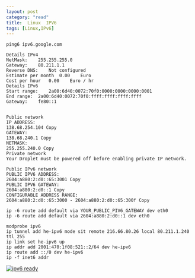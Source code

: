 ```yaml
---
layout: post
category: "read"
title:  Linux  IPV6
tags: [Linux,IPv6]
---
```

	ping6 ipv6.google.com

    Details IPv4
    NetMask:	255.255.255.0
    Gateway:	80.211.1.1
    Reverse DNS:	Not configured
    Estimate per month	0.00	Euro
    Cost per hour	0.00	Euro / hr
    Details IPv6
    Start range:	2a00:6d40:0072:70f0:0000:0000:0000:0001
    End range:	2a00:6d40:0072:70f0:ffff:ffff:ffff:ffff
    Gateway:	fe80::1


    Public network
    IP ADDRESS:
    138.68.254.104 Copy
    GATEWAY:
    138.68.240.1 Copy
    NETMASK:
    255.255.240.0 Copy
    Private network
    Your Droplet must be powered off before enabling private IP network.
    
    Public IPv6 network
    PUBLIC IPV6 ADDRESS:
    2604:a880:2:d0::65:3001 Copy
    PUBLIC IPV6 GATEWAY:
    2604:a880:2:d0::1 Copy
    CONFIGURABLE ADDRESS RANGE:
    2604:a880:2:d0::65:3000 - 2604:a880:2:d0::65:300f Copy
	
	ip -6 route add default via YOUR_PUBLIC_PIV6_GATEWAY dev eth0
	ip -6 route add default via 2604:a880:2:d0::1 dev eth0

    modprobe ipv6
    ip tunnel add he-ipv6 mode sit remote 216.66.80.26 local 80.211.1.240 ttl 255
    ip link set he-ipv6 up
    ip addr add 2001:470:1f08:521::2/64 dev he-ipv6
    ip route add ::/0 dev he-ipv6
    ip -f inet6 addr

<!-- IPv6-test.com button BEGIN -->
<a href='http://ipv6-test.com/validate.php?url=referer'><img src='http://ipv6-test.com/button-ipv6-big.png' alt='ipv6 ready' title='ipv6 ready' border='0' /></a>
<!-- IPv6-test.com button END -->